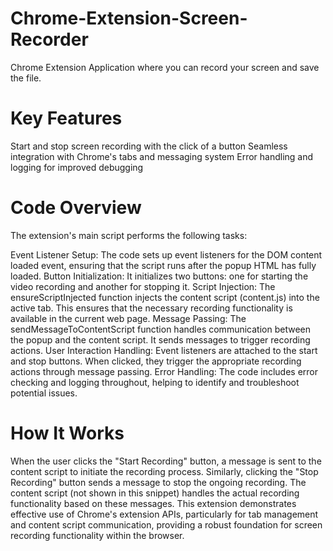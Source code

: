 # Chrome-Extension-Screen-Recorder
Chrome Extension Application where you can record your screen and save the file.

# Key Features
Start and stop screen recording with the click of a button
Seamless integration with Chrome's tabs and messaging system
Error handling and logging for improved debugging

# Code Overview
The extension's main script performs the following tasks:

Event Listener Setup: The code sets up event listeners for the DOM content loaded event, ensuring that the script runs after the popup HTML has fully loaded.
Button Initialization: It initializes two buttons: one for starting the video recording and another for stopping it.
Script Injection: The ensureScriptInjected function injects the content script (content.js) into the active tab. This ensures that the necessary recording functionality is available in the current web page.
Message Passing: The sendMessageToContentScript function handles communication between the popup and the content script. It sends messages to trigger recording actions.
User Interaction Handling: Event listeners are attached to the start and stop buttons. When clicked, they trigger the appropriate recording actions through message passing.
Error Handling: The code includes error checking and logging throughout, helping to identify and troubleshoot potential issues.

# How It Works
When the user clicks the "Start Recording" button, a message is sent to the content script to initiate the recording process.
Similarly, clicking the "Stop Recording" button sends a message to stop the ongoing recording.
The content script (not shown in this snippet) handles the actual recording functionality based on these messages.
This extension demonstrates effective use of Chrome's extension APIs, particularly for tab management and content script communication, providing a robust foundation for screen recording functionality within the browser.
